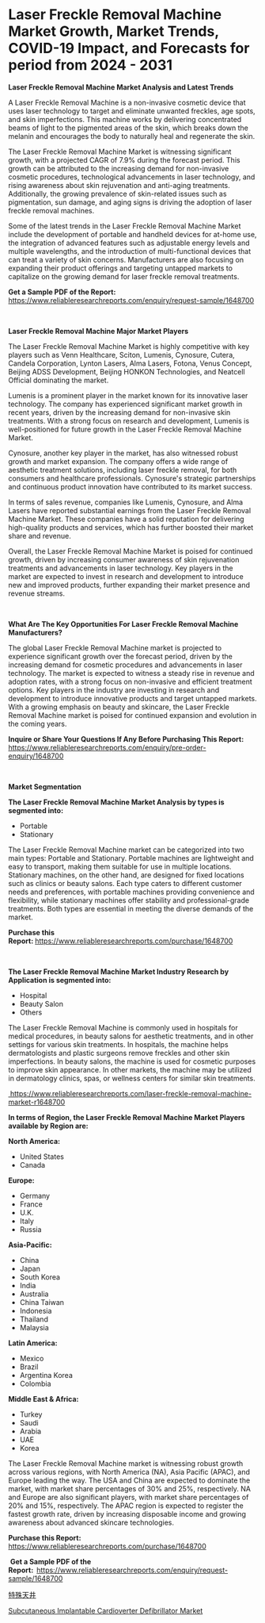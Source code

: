 <p><h1>Laser Freckle Removal Machine Market Growth, Market Trends, COVID-19 Impact, and Forecasts for period from 2024 - 2031</h1></p><p><strong>Laser Freckle Removal Machine Market Analysis and Latest Trends</strong></p>
<p><p>A Laser Freckle Removal Machine is a non-invasive cosmetic device that uses laser technology to target and eliminate unwanted freckles, age spots, and skin imperfections. This machine works by delivering concentrated beams of light to the pigmented areas of the skin, which breaks down the melanin and encourages the body to naturally heal and regenerate the skin.</p><p>The Laser Freckle Removal Machine Market is witnessing significant growth, with a projected CAGR of 7.9% during the forecast period. This growth can be attributed to the increasing demand for non-invasive cosmetic procedures, technological advancements in laser technology, and rising awareness about skin rejuvenation and anti-aging treatments. Additionally, the growing prevalence of skin-related issues such as pigmentation, sun damage, and aging signs is driving the adoption of laser freckle removal machines.</p><p>Some of the latest trends in the Laser Freckle Removal Machine Market include the development of portable and handheld devices for at-home use, the integration of advanced features such as adjustable energy levels and multiple wavelengths, and the introduction of multi-functional devices that can treat a variety of skin concerns. Manufacturers are also focusing on expanding their product offerings and targeting untapped markets to capitalize on the growing demand for laser freckle removal treatments.</p></p>
<p><strong>Get a Sample PDF of the Report:&nbsp;</strong> <a href="https://www.reliableresearchreports.com/enquiry/request-sample/1648700">https://www.reliableresearchreports.com/enquiry/request-sample/1648700</a></p>
<p>&nbsp;</p>
<p><strong>Laser Freckle Removal Machine Major Market Players</strong></p>
<p><p>The Laser Freckle Removal Machine Market is highly competitive with key players such as Venn Healthcare, Sciton, Lumenis, Cynosure, Cutera, Candela Corporation, Lynton Lasers, Alma Lasers, Fotona, Venus Concept, Beijing ADSS Development, Beijing HONKON Technologies, and Neatcell Official dominating the market.</p><p>Lumenis is a prominent player in the market known for its innovative laser technology. The company has experienced significant market growth in recent years, driven by the increasing demand for non-invasive skin treatments. With a strong focus on research and development, Lumenis is well-positioned for future growth in the Laser Freckle Removal Machine Market.</p><p>Cynosure, another key player in the market, has also witnessed robust growth and market expansion. The company offers a wide range of aesthetic treatment solutions, including laser freckle removal, for both consumers and healthcare professionals. Cynosure's strategic partnerships and continuous product innovation have contributed to its market success.</p><p>In terms of sales revenue, companies like Lumenis, Cynosure, and Alma Lasers have reported substantial earnings from the Laser Freckle Removal Machine Market. These companies have a solid reputation for delivering high-quality products and services, which has further boosted their market share and revenue.</p><p>Overall, the Laser Freckle Removal Machine Market is poised for continued growth, driven by increasing consumer awareness of skin rejuvenation treatments and advancements in laser technology. Key players in the market are expected to invest in research and development to introduce new and improved products, further expanding their market presence and revenue streams.</p></p>
<p>&nbsp;</p>
<p><strong>What Are The Key Opportunities For Laser Freckle Removal Machine Manufacturers?</strong></p>
<p><p>The global Laser Freckle Removal Machine market is projected to experience significant growth over the forecast period, driven by the increasing demand for cosmetic procedures and advancements in laser technology. The market is expected to witness a steady rise in revenue and adoption rates, with a strong focus on non-invasive and efficient treatment options. Key players in the industry are investing in research and development to introduce innovative products and target untapped markets. With a growing emphasis on beauty and skincare, the Laser Freckle Removal Machine market is poised for continued expansion and evolution in the coming years.</p></p>
<p><strong>Inquire or Share Your Questions If Any Before Purchasing This Report:</strong> <a href="https://www.reliableresearchreports.com/enquiry/pre-order-enquiry/1648700">https://www.reliableresearchreports.com/enquiry/pre-order-enquiry/1648700</a></p>
<p>&nbsp;</p>
<p><strong>Market Segmentation</strong></p>
<p><strong>The Laser Freckle Removal Machine Market Analysis by types is segmented into:</strong></p>
<p><ul><li>Portable</li><li>Stationary</li></ul></p>
<p><p>The Laser Freckle Removal Machine market can be categorized into two main types: Portable and Stationary. Portable machines are lightweight and easy to transport, making them suitable for use in multiple locations. Stationary machines, on the other hand, are designed for fixed locations such as clinics or beauty salons. Each type caters to different customer needs and preferences, with portable machines providing convenience and flexibility, while stationary machines offer stability and professional-grade treatments. Both types are essential in meeting the diverse demands of the market.</p></p>
<p><strong>Purchase this Report:&nbsp;</strong><a href="https://www.reliableresearchreports.com/purchase/1648700">https://www.reliableresearchreports.com/purchase/1648700</a></p>
<p>&nbsp;</p>
<p><strong>The Laser Freckle Removal Machine Market Industry Research by Application is segmented into:</strong></p>
<p><ul><li>Hospital</li><li>Beauty Salon</li><li>Others</li></ul></p>
<p><p>The Laser Freckle Removal Machine is commonly used in hospitals for medical procedures, in beauty salons for aesthetic treatments, and in other settings for various skin treatments. In hospitals, the machine helps dermatologists and plastic surgeons remove freckles and other skin imperfections. In beauty salons, the machine is used for cosmetic purposes to improve skin appearance. In other markets, the machine may be utilized in dermatology clinics, spas, or wellness centers for similar skin treatments.</p></p>
<p><a href="https://www.reliableresearchreports.com/laser-freckle-removal-machine-market-r1648700">&nbsp;https://www.reliableresearchreports.com/laser-freckle-removal-machine-market-r1648700</a></p>
<p><strong>In terms of Region, the Laser Freckle Removal Machine Market Players available by Region are:</strong></p>
<p>
    <p> <strong> North America: </strong>
        <ul>
            <li>United States</li>
            <li>Canada</li>
        </ul>
        </p> 
    <p> <strong> Europe: </strong>
        <ul>
            <li>Germany</li>
            <li>France</li>
            <li>U.K.</li>
            <li>Italy</li>
            <li>Russia</li>
        </ul>
        </p> 
    <p> <strong> Asia-Pacific: </strong>
        <ul>
            <li>China</li>
            <li>Japan</li>
            <li>South Korea</li>
            <li>India</li>
            <li>Australia</li>
            <li>China Taiwan</li>
            <li>Indonesia</li>
            <li>Thailand</li>
            <li>Malaysia</li>
        </ul>
        </p> 
    <p> <strong> Latin America: </strong>
        <ul>
            <li>Mexico</li>
            <li>Brazil</li>
            <li>Argentina Korea</li>
            <li>Colombia</li>
        </ul>
        </p> 
    <p> <strong> Middle East & Africa: </strong>
        <ul>
            <li>Turkey</li>
            <li>Saudi</li>
            <li>Arabia</li>
            <li>UAE</li>
            <li>Korea</li>
        </ul>
    </p>
    </p>
<p><p>The Laser Freckle Removal Machine market is witnessing robust growth across various regions, with North America (NA), Asia Pacific (APAC), and Europe leading the way. The USA and China are expected to dominate the market, with market share percentages of 30% and 25%, respectively. NA and Europe are also significant players, with market share percentages of 20% and 15%, respectively. The APAC region is expected to register the fastest growth rate, driven by increasing disposable income and growing awareness about advanced skincare technologies.</p></p>
<p><strong>Purchase this Report: </strong><a href="https://www.reliableresearchreports.com/purchase/1648700">https://www.reliableresearchreports.com/purchase/1648700</a></p>
<p>&nbsp;<strong>Get a Sample PDF of the Report:&nbsp;&nbsp;</strong><a href="https://www.reliableresearchreports.com/enquiry/request-sample/1648700">https://www.reliableresearchreports.com/enquiry/request-sample/1648700</a></p>
<p><strong></strong></p>
<p><p><a href="https://github.com/zekaoe592392/Market-Research-Report-List-2/blob/main/517993949272.md">特殊天井</a></p><p><a href="https://github.com/RickHolmes3/Market-Research-Report-List-4/blob/main/subcutaneous-implantable-cardioverter-defibrillator-market.md">Subcutaneous Implantable Cardioverter Defibrillator Market</a></p></p>